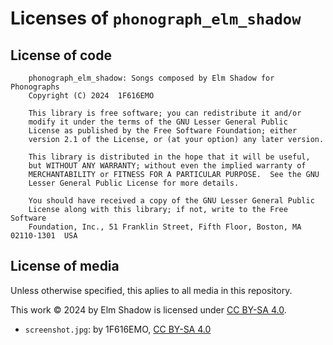 # Licenses of `phonograph_elm_shadow`

## License of code

```
    phonograph_elm_shadow: Songs composed by Elm Shadow for Phonographs
    Copyright (C) 2024  1F616EMO

    This library is free software; you can redistribute it and/or
    modify it under the terms of the GNU Lesser General Public
    License as published by the Free Software Foundation; either
    version 2.1 of the License, or (at your option) any later version.

    This library is distributed in the hope that it will be useful,
    but WITHOUT ANY WARRANTY; without even the implied warranty of
    MERCHANTABILITY or FITNESS FOR A PARTICULAR PURPOSE.  See the GNU
    Lesser General Public License for more details.

    You should have received a copy of the GNU Lesser General Public
    License along with this library; if not, write to the Free Software
    Foundation, Inc., 51 Franklin Street, Fifth Floor, Boston, MA  02110-1301  USA
```

## License of media

Unless otherwise specified, this aplies to all media in this repository.

This work © 2024 by Elm Shadow is licensed under [CC BY-SA 4.0](http://creativecommons.org/licenses/by-sa/4.0/).

* `screenshot.jpg`: by 1F616EMO, [CC BY-SA 4.0](http://creativecommons.org/licenses/by-sa/4.0/)
